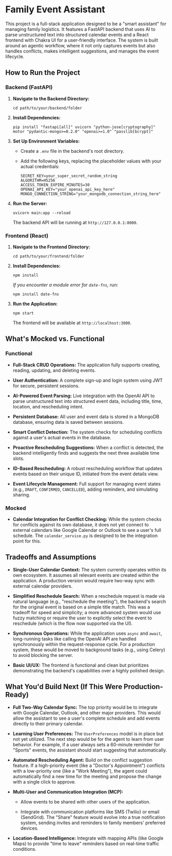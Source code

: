 Family Event Assistant
======================

This project is a full-stack application designed to be a "smart assistant" for managing family logistics. It features a FastAPI backend that uses AI to parse unstructured text into structured calendar events and a React frontend with Chakra UI for a user-friendly interface. The system is built around an agentic workflow, where it not only captures events but also handles conflicts, makes intelligent suggestions, and manages the event lifecycle.

How to Run the Project
----------------------

### Backend (FastAPI)

1.  **Navigate to the Backend Directory:**

    ```
    cd path/to/your/backend/folder

    ```

2.  **Install Dependencies:**

    ```
    pip install "fastapi[all]" uvicorn "python-jose[cryptography]" motor "pydantic-mongo>=0.2.0" "openai>=1.0" "passlib[bcrypt]"

    ```

3.  **Set Up Environment Variables:**

    -   Create a `.env` file in the backend's root directory.

    -   Add the following keys, replacing the placeholder values with your actual credentials:

        ```
        SECRET_KEY=your_super_secret_random_string
        ALGORITHM=HS256
        ACCESS_TOKEN_EXPIRE_MINUTES=30
        OPENAI_API_KEY="your_openai_api_key_here"
        MONGO_CONNECTION_STRING="your_mongodb_connection_string_here"

        ```

4.  **Run the Server:**

    ```
    uvicorn main:app --reload

    ```

    The backend API will be running at `http://127.0.0.1:8000`.

### Frontend (React)

1.  **Navigate to the Frontend Directory:**

    ```
    cd path/to/your/frontend/folder

    ```

2.  **Install Dependencies:**

    ```
    npm install

    ```

    *If you encounter a module error for `date-fns`, run:*

    ```
    npm install date-fns

    ```

3.  **Run the Application:**

    ```
    npm start

    ```

    The frontend will be available at `http://localhost:3000`.

What's Mocked vs. Functional
----------------------------

### Functional

-   **Full-Stack CRUD Operations:** The application fully supports creating, reading, updating, and deleting events.

-   **User Authentication:** A complete sign-up and login system using JWT for secure, persistent sessions.

-   **AI-Powered Event Parsing:** Live integration with the OpenAI API to parse unstructured text into structured event data, including title, time, location, and rescheduling intent.

-   **Persistent Database:** All user and event data is stored in a MongoDB database, ensuring data is saved between sessions.

-   **Smart Conflict Detection:** The system checks for scheduling conflicts against a user's actual events in the database.

-   **Proactive Rescheduling Suggestions:** When a conflict is detected, the backend intelligently finds and suggests the next three available time slots.

-   **ID-Based Rescheduling:** A robust rescheduling workflow that updates events based on their unique ID, initiated from the event details view.

-   **Event Lifecycle Management:** Full support for managing event states (e.g., `DRAFT`, `CONFIRMED`, `CANCELLED`), adding reminders, and simulating sharing.

### Mocked

-   **Calendar Integration for Conflict Checking:** While the system checks for conflicts against its own database, it does not yet connect to external calendars like Google Calendar or Outlook to see a user's full schedule. The `calendar_service.py` is designed to be the integration point for this.

Tradeoffs and Assumptions
-------------------------

-   **Single-User Calendar Context:** The system currently operates within its own ecosystem. It assumes all relevant events are created within the application. A production version would require two-way sync with external calendar providers.

-   **Simplified Reschedule Search:** When a reschedule request is made via natural language (e.g., "reschedule the meeting"), the backend's search for the original event is based on a simple title match. This was a tradeoff for speed and simplicity; a more advanced system would use fuzzy matching or require the user to explicitly select the event to reschedule (which is the flow now supported via the UI).

-   **Synchronous Operations:** While the application uses `async` and `await`, long-running tasks like calling the OpenAI API are handled synchronously within the request-response cycle. For a production system, these would be moved to background tasks (e.g., using Celery) to avoid blocking the server.

-   **Basic UI/UX:** The frontend is functional and clean but prioritizes demonstrating the backend's capabilities over a highly polished design.

What You'd Build Next (If This Were Production-Ready)
-----------------------------------------------------

-   **Full Two-Way Calendar Sync:** The top priority would be to integrate with Google Calendar, Outlook, and other major providers. This would allow the assistant to see a user's complete schedule and add events directly to their primary calendar.

-   **Learning User Preferences:** The `UserPreferences` model is in place but not yet utilized. The next step would be for the agent to learn from user behavior. For example, if a user always sets a 60-minute reminder for "Sports" events, the assistant should start suggesting that automatically.

-   **Automated Rescheduling Agent:** Build on the conflict suggestion feature. If a high-priority event (like a "Doctor's Appointment") conflicts with a low-priority one (like a "Work Meeting"), the agent could automatically find a new time for the meeting and propose the change with a single click to approve.

-   **Multi-User and Communication Integration (MCP):**

    -   Allow events to be shared with other users of the application.

    -   Integrate with communication platforms like SMS (Twilio) or email (SendGrid). The "Share" feature would evolve into a true notification system, sending invites and reminders to family members' preferred devices.

-   **Location-Based Intelligence:** Integrate with mapping APIs (like Google Maps) to provide "time to leave" reminders based on real-time traffic conditions.